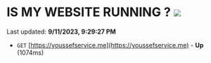 # IS MY WEBSITE RUNNING ? [![](https://img.shields.io/static/v1?label=Sponsor&message=%E2%9D%A4&logo=GitHub&color=%23fe8e86)](https://github.com/sponsors/<username>)

Last updated: **9/11/2023, 9:29:27 PM**

- `GET` [https://youssefservice.me](https://youssefservice.me) - **Up** (1074ms)
